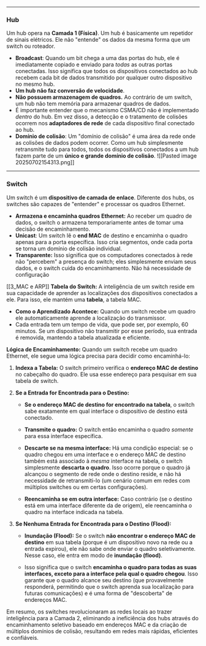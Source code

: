 
---

### **Hub**
Um hub opera na **Camada 1 (Física)**. Um hub é basicamente um repetidor de sinais elétricos. Ele não "entende" os dados da mesma forma que um switch ou roteador.

- **Broadcast**: Quando um bit chega a uma das portas do hub, ele é imediatamente copiado e enviado para _todas_ as outras portas conectadas. Isso significa que todos os dispositivos conectados ao hub recebem cada bit de dados transmitido por qualquer outro dispositivo no mesmo hub.
- **Um hub não faz conversão de velocidade**.
- **Não possuem armazenagem de quadros.** Ao contrário de um switch, um hub não tem memória para armazenar quadros de dados.
- É importante entender que o mecanismo CSMA/CD não é implementado _dentro_ do hub. Em vez disso, a detecção e o tratamento de colisões ocorrem nos **adaptadores de rede** de cada dispositivo final conectado ao hub. 
- **Domínio de colisão**: Um "domínio de colisão" é uma área da rede onde as colisões de dados podem ocorrer. Como um hub simplesmente retransmite tudo para todos, todos os dispositivos conectados a um hub fazem parte de um **único e grande domínio de colisão**.
![[Pasted image 20250702154313.png]]


---
### **Switch**
Um switch é um **dispositivo de camada de enlace**. Diferente dos hubs, os switches são capazes de "entender" e processar os quadros Ethernet.

- **Armazena e encaminha quadros Ethernet:** Ao receber um quadro de dados, o switch o armazena temporariamente antes de tomar uma decisão de encaminhamento.
- **Unicast**: Um switch lê o **end MAC** de destino e encaminha o quadro apenas para a porta específica. Isso cria segmentos, onde cada porta se torna um domínio de colisão individual.
- **Transparente:** Isso significa que os computadores conectados à rede não "percebem" a presença do switch; eles simplesmente enviam seus dados, e o switch cuida do encaminhamento. Não há necessidade de configuração

[[3_MAC e ARP]]
**Tabela do Switch:**
A inteligência de um switch reside em sua capacidade de aprender as localizações dos dispositivos conectados a ele. Para isso, ele mantém uma **tabela**, a tabela MAC.

- **Como o Aprendizado Acontece:** Quando um switch recebe um quadro ele automaticamente aprende a localização do transmissor.
- Cada entrada tem um tempo de vida, que pode ser, por exemplo, 60 minutos. Se um dispositivo não transmitir por esse período, sua entrada é removida, mantendo a tabela atualizada e eficiente.

**Lógica de Encaminhamento:**
Quando um switch recebe um quadro Ethernet, ele segue uma lógica precisa para decidir como encaminhá-lo:

1. **Indexa a Tabela:** O switch primeiro verifica o **endereço MAC de destino** no cabeçalho do quadro. Ele usa esse endereço para pesquisar em sua tabela de switch.
    
2. **Se a Entrada for Encontrada para o Destino:**
    
    - **Se o endereço MAC de destino for encontrado na tabela**, o switch sabe exatamente em qual interface o dispositivo de destino está conectado.
        
    - **Transmite o quadro:** O switch então encaminha o quadro _somente_ para essa interface específica.
        
    - **Descarte se na mesma interface:** Há uma condição especial: se o quadro chegou em uma interface e o endereço MAC de destino também está associado à _mesma_ interface na tabela, o switch simplesmente **descarta o quadro**. Isso ocorre porque o quadro já alcançou o segmento de rede onde o destino reside, e não há necessidade de retransmiti-lo (um cenário comum em redes com múltiplos switches ou em certas configurações).
        
    - **Reencaminha se em outra interface:** Caso contrário (se o destino está em uma interface diferente da de origem), ele reencaminha o quadro na interface indicada na tabela.
        
3. **Se Nenhuma Entrada for Encontrada para o Destino (Flood):**
    
    - **Inundação (Flood):** Se o switch **não encontrar o endereço MAC de destino** em sua tabela (porque é um dispositivo novo na rede ou a entrada expirou), ele não sabe onde enviar o quadro seletivamente. Nesse caso, ele entra em modo de **inundação (flood)**.
        
    - Isso significa que o switch **encaminha o quadro para todas as suas interfaces, exceto para a interface pela qual o quadro chegou**. Isso garante que o quadro alcance seu destino (que provavelmente responderá, permitindo que o switch aprenda sua localização para futuras comunicações) e é uma forma de "descoberta" de endereços MAC.
        

Em resumo, os switches revolucionaram as redes locais ao trazer inteligência para a Camada 2, eliminando a ineficiência dos hubs através do encaminhamento seletivo baseado em endereços MAC e da criação de múltiplos domínios de colisão, resultando em redes mais rápidas, eficientes e confiáveis.